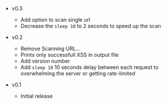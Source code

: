 + v0.3
    - Add option to scan single url
    - Decrease the ``sleep 10`` to 2 seconds to speed up the scan

+ v0.2
    - Remove Scanning URL...
    - Prints only successfull XSS in output file
    - Add version number
    - Add ``sleep 10`` 10 seconds delay between each request to overwhelming the server or getting rate-limited

+ v0.1
    - Initial release

